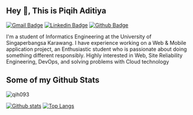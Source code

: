 ## Hey 👋, This is Piqih Aditiya
[![Gmail Badge](https://img.shields.io/badge/-piqihaditiya.95.015@gmail.com-c14438?style=flat&logo=Gmail&logoColor=white&link=mailto:piqihaditiya.95.015@gmail.com)](mailto:piqihaditiya.95.015@gmail.com) 
[![Linkedin Badge](https://img.shields.io/badge/-piqihaditiya-0072b1?style=flat&logo=Linkedin&logoColor=white&link=https://www.linkedin.com/in/piqihaditiya/)](https://www.linkedin.com/in/piqihaditiya/) [![Github Badge](https://img.shields.io/badge/-qih093-grey?style=flat&logo=github&logoColor=white&link=https://github.com/qih093/)](https://www.github.com/qih093/) <p align='left'>I'm a student of Informatics Engineering at the University of Singaperbangsa Karawang. I have experience working on
a Web & Mobile application project, an Enthusiastic student who is passionate about doing something different
responsibly. Highly interested in Web, Site Reliability Engineering, DevOps, and solving problems with Cloud
technology</p><p align='left'></p>
## Some of my Github Stats
<p align=left> <img src=https://komarev.com/ghpvc/?username=qih093 alt=qih093 /> </p>

[![Github stats](https://github-readme-stats.vercel.app/api?username=qih093&show_icons=true&include_all_commits=true)](https://github.com/qih093/github-readme-stats)
[![Top Langs](https://github-readme-stats.vercel.app/api/top-langs/?username=qih093&layout=compact)](https://github.com/qih093/github-readme-stats)
